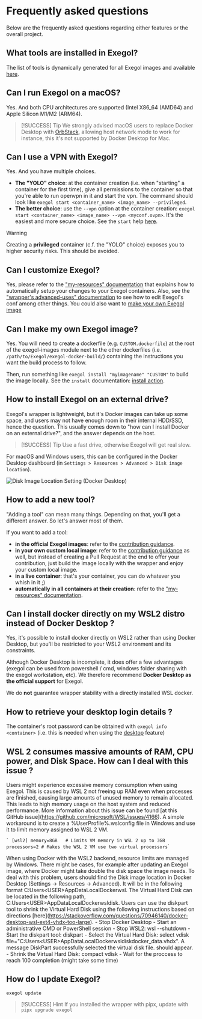 # Frequently asked questions

Below are the frequently asked questions regarding either features or
the overall project.

## What tools are installed in Exegol?

The list of tools is dynamically generated for all Exegol images and
available [here](/images/tools).

## Can I run Exegol on a macOS?

Yes. And both CPU architectures are supported (Intel X86_64 (AMD64) and
Apple Silicon M1/M2 (ARM64).

> [!SUCCESS] Tip 
> We strongly advised macOS users to replace Docker Desktop with
> [OrbStack](https://orbstack.dev/), allowing host network mode to work
> for instance, this it's not supported by Docker Desktop for Mac.

## Can I use a VPN with Exegol?

Yes. And you have multiple choices.

- **The "YOLO" choice**: at the container creation (i.e. when "starting"
  a container for the first time), give all permissions to the container
  so that you're able to run openvpn in it and start the vpn. The
  command should look like
  `exegol start <container_name> <image_name> --privileged`.
- **The better choice**: use the `--vpn` option at the container
  creation:
  `exegol start <container_name> <image_name> --vpn <myconf.ovpn>`. It's
  the easiest and more secure choice. See the `start` help
  [here](/wrapper/cli/start).

> [!WARNING]
> Creating a **privileged** container (c.f. the "YOLO" choice) exposes
> you to higher security risks. This should be avoided.

## Can I customize Exegol?

Yes, please refer to the
["my-resources" documentation](/images/my-resources) that
explains how to automatically setup your changes to your Exegol
containers. Also, see the
["wrapper's advanced-uses" documentation](/wrapper/features#advanced-uses)
to see how to edit Exegol's conf among other things. You could also want
to [make your own Exegol image](/faq#can-i-make-my-own-exegol-image)

## Can I make my own Exegol image?

Yes. You will need to create a dockerfile (e.g. `CUSTOM.dockerfile`) at
the root of the exegol-images module next to the other dockerfiles (i.e.
`/path/to/Exegol/exegol-docker-build/`) containing the instructions you
want the build process to follow.

Then, run something like `exegol install "myimagename" "CUSTOM"` to
build the image locally. See the `install` documentation:
[install action](/wrapper/cli/install).

## How to install Exegol on an external drive?

Exegol's wrapper is lightweight, but it's Docker images can take up some
space, and users may not have enough room in their internal HDD/SSD,
hence the question. This usually comes down to "how can I install Docker
on an external drive?", and the answer depends on the host.

> [!SUCCESS] Tip
> Use a fast drive, otherwise Exegol will get real slow.

For macOS and Windows users, this can be configured in the Docker
Desktop dashboard (in
`Settings > Resources > Advanced > Disk image location`).

<img src="/assets/faq/docker_desktop_disk_image_location.png"
class="align-center"
alt="Disk Image Location Setting (Docker Desktop)" />

## How to add a new tool?

"Adding a tool" can mean many things. Depending on that, you'll get a
different answer. So let's answer most of them.

If you want to add a tool:

- **in the official Exegol images**: refer to the
  [contribution guidance](/contribute/resources#adding-new-tools#adding-a-new-tool).
- **in your own custom local image**: refer to the
  [contribution guidance](/contribute/resources#adding-new-tools#adding-a-new-tool) as well, but instead of
  creating a Pull Request at the end to offer your contribution, just
  build the image locally with the wrapper and enjoy your custom local
  image.
- **in a live container**: that's your container, you can do whatever
  you whish in it ;)
- **automatically in all containers at their creation**: refer to the
  ["my-resources" documentation](/images/my-resources).

## Can I install docker directly on my WSL2 distro instead of Docker Desktop ?

Yes, it's possible to install docker directly on WSL2 rather than using
Docker Desktop, but you'll be restricted to your WSL2 environment and
its constraints.

Although Docker Desktop is incomplete, it does offer a few advantages
(exegol can be used from powershell / cmd, windows folder sharing with
the exegol workstation, etc). We therefore recommend **Docker Desktop as
the official support** for Exegol.

We do **not** guarantee wrapper stability with a directly installed WSL
docker.

## How to retrieve your desktop login details ?

The container's root password can be obtained with
`exegol info <container>` (i.e. this is needed when using the
[desktop](/wrapper/features#desktop) feature)

## WSL 2 consumes massive amounts of RAM, CPU power, and Disk Space. How can I deal with this issue ?

Users might experience excessive memory consumption when using Exegol.
This is caused by WSL 2 not freeing up RAM even when processes are
finished, causing large amounts of unused memory to remain allocated.
This leads to high memory usage on the host system and reduced
performance. More information about this issue can be found \[at this
GitHub issue\](<https://github.com/microsoft/WSL/issues/4166>). A simple
workaround is to create a
<span class="title-ref">%UserProfile%.wslconfig</span> file in Windows
and use it to limit memory assigned to WSL 2 VM.

`` ` [wsl2] memory=8GB   # Limits VM memory in WSL 2 up to 3GB processors=2 # Makes the WSL 2 VM use two virtual processors ``\`

When using Docker with the WSL2 backend, resource limits are managed by
Windows. There might be cases, for example after updating an Exegol
image, where Docker might take double the disk space the image needs. To
deal with this problem, users should find the
<span class="title-ref">Disk image location</span> in Docker Desktop
(<span class="title-ref">Settings -\> Resources -\> Advanced</span>). It
will be in the following format
<span class="title-ref">C:Users\<USER\>AppDataLocalDockerwsl</span>. The
Virtual Hard Disk can be located in the following path,
<span class="title-ref">C:Users\<USER\>AppDataLocalDockerwsldisk</span>.
Users can use the <span class="title-ref">diskpart</span> tool to shrink
the Virtual Hard Disk using the following instructions based on
directions
\[here\](<https://stackoverflow.com/questions/70946140/docker-desktop-wsl-ext4-vhdx-too-large>). -
Stop Docker Desktop - Start an administrative CMD or PowerShell
session - Stop WSL2: <span class="title-ref">wsl --shutdown</span> -
Start the diskpart tool: <span class="title-ref">diskpart</span> -
Select the Virtual Hard Disk: <span class="title-ref">select vdisk
file="C:Users\<USER\>AppDataLocalDockerwsldiskdocker_data.vhdx"</span>.
A message <span class="title-ref">DiskPart successfully selected the
virtual disk file.</span> should appear. - Shrink the Virtual Hard Disk:
<span class="title-ref">compact vdisk</span> - Wait for the proccess to
reach 100 completion (might take some time)

## How do I update Exegol?

`exegol update`

> [!SUCCESS] Hint
> If you installed the wrapper with pipx, update with `pipx upgrade exegol`
